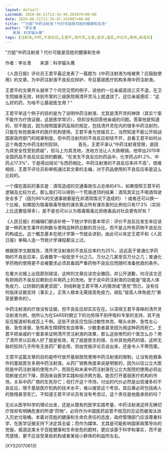 ```yaml
---
layout: default
Lastmod: 2020-06-21T13:34:49.203876+00:00
date: 2020-06-21T13:34:47.243987+00:00
title: "“力挺”中药注射液？代价可能是百姓的健康和生命"
author: "李长青
　　来源：科学猫头鹰"
tags: [注射液,中药,不良反应,王君平,清开灵,王君,医学,基层,评论员,使用,新语丝]
---
```


“力挺”中药注射液？代价可能是百姓的健康和生命

作者：李长青　　来源：科学猫头鹰

《人民日报》评论员王君平最近发表了一篇题为《中药注射液为啥被黑？应鼓励使用》的文章，为中药注射液不良反应辩护，号召基层医疗机构多用中药注射液。

王君平的文章开头就举了个司空见惯的例子，说他的一位亲戚高烧三天不退，在卫生院输液无效，转到市里的三级医院用清开灵马上就退烧了。这位亲戚感叹：“这么好的药，为啥不让基层医生用？”

王君平举这个例子的目的是为了说明中药注射液、尤其是清开灵的神效（其实个案不能作为疗效证据，这是医学常识），但却没有回答他亲戚的问题。答案他是知道的，但不能说，因为按照国家药监局的规定，包括清开灵在内的很多中药注射剂，只能在有抢救条件的医疗机构使用。王君平身为党报员工，当然知道不能公开挑战国家政府部门的规章制度。但中药注射剂的不良反应却绕不开，且看王君平如何从这个角度为中药注射剂狡辩。　　														　　首先，王君平承认“中药注射液受限，是因为其安全性受到质疑”，但马上为其洗地，洗地方法让人大跌眼镜。他举出2015年全国药品不良反应监测的数据，“在发生不良反应的药品中，化学药占81.2%、中药占17.3%”，于是得出结论“与西药相比，中药注射液的不良反应率并不高”。很难相信，王君平评论员和审核通过其文章的主编，对于药品使用的不良反应率是这么比较的。

一个摆在面前的事实是：酒驾造成的交通事故仅占总体的4%，如果按照王君平的逻辑及比较方式，那么我们可以得到一个荒唐透顶的结果：酒驾其实比不喝酒驾驶安全多了（因为96%的交通事故都是在非酒驾情况下造成的）！或者还可以换一个比喻，如果因为吸毒贩毒导致的谋杀案占所有谋杀案的比例也只有17.3%（实际上比这要低得多），是不是也可以认为吸毒贩毒比拒绝毒品对社会更有好处？

《人民日报》的编辑们都该补修一下统计学的基本常识：评价不良反应发生率应该是一种药发生事件的例数与使用这种药总数的百分比，而不是占所有药物不良反应的构成比。这个概念基本在统计学第一节就会讲到，由此可以肯定王君平和《人民日报》审稿人连一节统计学课程都没上过。

根据医学文献报告，清开灵注射液的不良反应率约为25%，远远高于普通化学药物的不良反应率，后者数字一般低至千分之几、万分之几甚至百万分之几；普通化学药物的使用更不会被要求必须具备因严重药物不良反应而随时准备抢救的条件。

在重大论据上出现原则错误，这样的文章应该完全撤回，并公开道歉，何况该文还有把用药不良反应赖到合并用药上的洗地。至于说中药注射液的功能是“提高人体免疫力，让防御的盾更坚固”，则纯粹是王君平等人的猜测或“感觉”而已，没有任何临床证据支持（事实上，正常人根本无需提高免疫力，胡乱“提高人体免疫力”甚至是要命的）。

中药注射液的疗效没有证据，但不良反应却实实在在。以深得王君平青睐的清开灵注射液为例，他所认为在SARS时期立下的功劳得不到呼吸科专家的支持，其不良反应报道却有成百上千例。这些不良反应包括过敏性休克、喉头水肿、急性左心衰、急性肾衰、急性再生障碍性贫血等等，少数患者甚至因为用这种药而死亡。王君平把亲戚的个案拿来证明清开灵注射液的效果，那么这些惨烈的个案怎么办？用了清开灵以后病人好了就是有效，死了就是医生的错、合并其他用药的错，这样无敌的狡辩几乎所有无良药厂都会用，但由党报评论员说出来，还是令人不寒而栗。

王君平这篇文章的目的是呼吁放开基层医院使用中药注射液的限制，让没有抢救条件的基层医生多用中药注射液。从药厂销售角度来说是明智的，因为以往公立大医院是中药注射液的使用大户，而现在和未来中药注射液在公立大医院的使用必将出现断崖式的下降，原因来自医学实践和经济两方面。能否打开基层医疗机构的市场，关系中药厂商的生死存亡；但打开这个市场，付出的代价必然是出现诸多的不良反应，限于基层医疗机构的技术水平，难以接受这个考验，其后果必将包括病人的致残甚至死亡。不知道王君平评论员有没有考虑过，这个责任是他能承担的吗？

无论从医学科学的理论出发，还是从既有的医学实践考量，中药注射液这样无确切疗效却有明确危害的所谓“药物”，必将作为中国医药监管不规范的见证而被淘汰进入历史垃圾桶。本着对百姓的健康和生命负责任的态度，政府管理部门应该尊重科学，在医学证据支持下决定其去留；而作为媒体、尤其是可能影响国家政策导向的党报，报道这类关乎百姓健康和生命安危的题材，更应该基于科学和事实，而不是凭感情，更不应该受某些机构或者某些小群体的利益所左右。

(XYS20170613)

